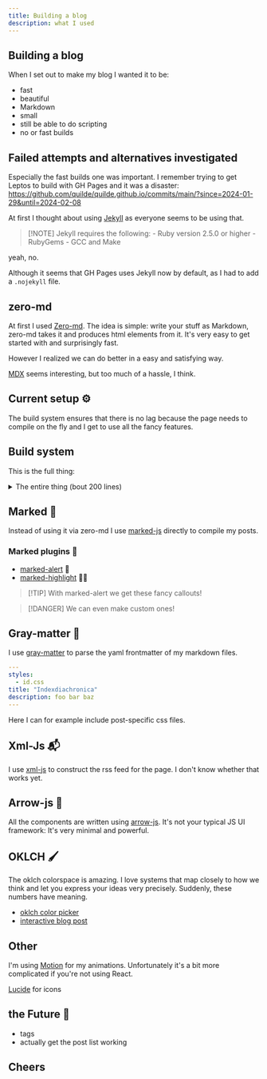 ```yaml
---
title: Building a blog
description: what I used
---
```



<div id="myheader"></div>

<article class="article_content" id="article_content">

# Building a blog

When I set out to make my blog I wanted it to be:

- fast
- beautiful
- Markdown
- small
- still be able to do scripting
- no or fast builds

# Failed attempts and alternatives investigated

Especially the fast builds one was important.
I remember trying to get Leptos to build with GH Pages and it was a disaster: https://github.com/quilde/quilde.github.io/commits/main/?since=2024-01-29&until=2024-02-08

At first I thought about using [Jekyll](https://jekyllrb.com/) as everyone seems to be using that.

> [!NOTE] Jekyll requires the following:
    - Ruby version 2.5.0 or higher
    - RubyGems
    - GCC and Make

yeah, no.

Although it seems that GH Pages uses Jekyll now by default, as I had to add a `.nojekyll` file.

# zero-md

At first I used [Zero-md](https://github.com/zerodevx/zero-md). The idea is simple: write your stuff as Markdown, zero-md takes it and produces html elements from it. It's very easy to get started with and surprisingly fast.

However I realized we can do better in a easy and satisfying way.

[MDX](https://mdxjs.com/) seems interesting, but too much of a hassle, I think.

# Current setup ⚙️

The build system ensures that there is no lag because the page needs to compile on the fly and I get to use all the fancy features.

## Build system

This is the full thing:

<details>
  <summary>The entire thing (bout 200 lines)</summary>

```js
console.log("hello")

import fs from 'node:fs'
import path from 'node:path'

import { Marked } from "marked"
import matter from 'gray-matter'
import * as convert from 'xml-js'


import markedAlert from 'marked-alert'
import { markedHighlight } from "marked-highlight"
import hljs from 'highlight.js'

const folderPath = './src';
const outputPath = './posts';
const root = "https://www.quilde.github.io/blog/"

var rssobj = {
  "_declaration": {
    "_attributes": { "version": "1.0", "encoding": "utf-8" }
  },
  "rss": {
    "_attributes": { "version": "2.0" },
    channel: {
      title: "essë studios",
      link: root,
      description: "My blog",
      category: [
        "Programming",
        "Art"
      ],
      copyright: "2024 esse unless noted otherwise",
      image: {
        url: "https://www.quilde.github.io/Unbenannnt.png",
        title: "essë studios",
        link: root,
      },
      language: "en-us",
      item: [

      ]
    }
  }
};

buildposts()

function buildposts() {


  fs.readdirSync(folderPath).map(
    filename => {
      fs.readFile(path.join(folderPath, filename), 'utf8', (err, data) => {
        if (err) {
          console.error(err);
          return;
        }
        console.log(data);


        build(data, filename)

        console.log(rssobj)
        var options = { compact: true, ignoreComment: true, spaces: 4 };
        var rss_xml = convert.js2xml(rssobj, options);
        console.log(rss_xml)
        fs.writeFile("./rss.xml", rss_xml, err => {
          if (err) {
            console.error(err);
          } else {
            // file written successfully
          }
        });
      });

    }
  )

}
async function build(data, filename) {
  data = data.replace(/^[\u200B\u200C\u200D\u200E\u200F\uFEFF]/, "") //sanitizing

  var file = matter(data)

  console.log(file.data)

  const options = {
    variants: [
      {
        type: 'danger',
        icon: '<i class="mr-2">🚨</i>',
        title: 'Oh snap!', // optional
        titleClassName: 'text-danger' // optional
      }
    ]
  }
  const m = new Marked()

  m.use(markedAlert(options))
  m.use(
    markedHighlight({
      emptyLangClass: 'hljs',
      langPrefix: 'hljs language-',
      highlight(code, lang, info) {
        const language = hljs.getLanguage(lang) ? lang : 'plaintext';
        return hljs.highlight(code, { language }).value;
      }
    })
  )



  var output = htmlhead
  for (const style in file.data.styles) {
    output += `<link rel="stylesheet" href="` + file.data.styles[style] + `"/>`
  }
  output += htmlheadend
  output += m.parse(file.content) 
  output += htmlend

  console.log(output)


  rssobj.rss.channel.item.push({
    title: file.data.title,
    description: file.data.description,
    link: root + filename.replace(".md", ".html")
  })

  fs.writeFile(path.join(outputPath, filename.replace(".md", ".html")), output, err => {
    if (err) {
      console.error(err);
    } else {
      // file written successfully
    }
  });
}

const htmlhead = `
<!DOCTYPE html>
[...]
`
const htmlheadend = ...
const htmlend = ...
```
  
</details>

## Marked 🔖

Instead of using it via zero-md I use [marked-js](https://github.com/markedjs/marked) directly to compile my posts.

### Marked plugins 🔌

- [marked-alert](https://www.npmjs.com/package/marked-alert) 🚨
- [marked-highlight](https://www.npmjs.com/package/marked-highlight) 👨‍💻

> [!TIP] With marked-alert we get these fancy callouts!

> [!DANGER] We can even make custom ones!

## Gray-matter 🩶

I use [gray-matter](https://www.npmjs.com/package/gray-matter) to parse the yaml frontmatter of my markdown files.

```yaml
---
styles: 
  - id.css
title: "Indexdiachronica"
description: foo bar baz
---
```
Here I can for example include post-specific css files.

## Xml-Js 📬

I use [xml-js](https://www.npmjs.com/package/xml-js) to construct the rss feed for the page. I don't know whether that works yet.

## Arrow-js 🏹

All the components are written using [arrow-js](https://www.arrow-js.com/). It's not your typical JS UI framework: It's very minimal and powerful.

## OKLCH 🖌️
The oklch colorspace is amazing. 
I love systems that map closely to how we think and let you express your ideas very precisely.
Suddenly, these numbers have meaning.

- [oklch color picker](https://oklch.com/#70,0.1,358,100)
- [interactive blog post](https://abhisaha.com/blog/interactive-post-oklch-color-space)

## Other 

I'm using [Motion](https://github.com/motiondivision/motion) for my animations.
Unfortunately it's a bit more complicated if you're not using React.

[Lucide](lucide.dev) for icons

# the Future 🔮
- tags
- actually get the post list working

# Cheers

</article>